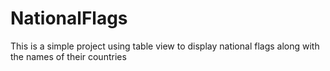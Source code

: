 # NationalFlags
This is a simple project using table view to display national flags along with the names of their countries
